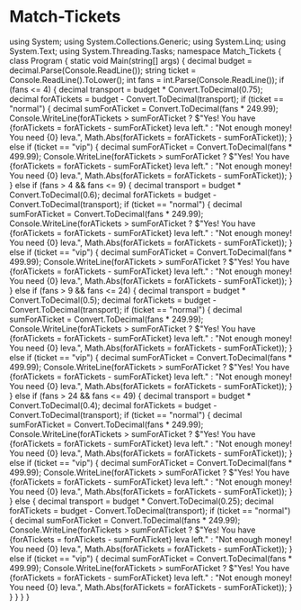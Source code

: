 # Match-Tickets
using System; using System.Collections.Generic; using System.Linq; using System.Text; using System.Threading.Tasks;  namespace Match_Tickets {     class Program     {         static void Main(string[] args)         {             decimal budget = decimal.Parse(Console.ReadLine());             string ticket = Console.ReadLine().ToLower();             int fans = int.Parse(Console.ReadLine());              if (fans &lt;= 4)             {                 decimal transport = budget * Convert.ToDecimal(0.75);                 decimal forATickets = budget - Convert.ToDecimal(transport);                  if (ticket == "normal")                 {                     decimal sumForATicket = Convert.ToDecimal(fans * 249.99);                      Console.WriteLine(forATickets > sumForATicket                         ? $"Yes! You have {forATickets = forATickets - sumForATicket} leva left."                         : "Not enough money! You need {0} leva.", Math.Abs(forATickets = forATickets - sumForATicket));                 }                 else if (ticket == "vip")                 {                     decimal sumForATicket = Convert.ToDecimal(fans * 499.99);                      Console.WriteLine(forATickets > sumForATicket                         ? $"Yes! You have {forATickets = forATickets - sumForATicket} leva left."                         : "Not enough money! You need {0} leva.", Math.Abs(forATickets = forATickets - sumForATicket));                 }              }             else if (fans > 4 &amp;&amp; fans &lt;= 9)             {                 decimal transport = budget * Convert.ToDecimal(0.6);                 decimal forATickets = budget - Convert.ToDecimal(transport);                  if (ticket == "normal")                 {                     decimal sumForATicket = Convert.ToDecimal(fans * 249.99);                      Console.WriteLine(forATickets > sumForATicket                         ? $"Yes! You have {forATickets = forATickets - sumForATicket} leva left."                         : "Not enough money! You need {0} leva.", Math.Abs(forATickets = forATickets - sumForATicket));                 }                 else if (ticket == "vip")                 {                     decimal sumForATicket = Convert.ToDecimal(fans * 499.99);                      Console.WriteLine(forATickets > sumForATicket                         ? $"Yes! You have {forATickets = forATickets - sumForATicket} leva left."                         : "Not enough money! You need {0} leva.", Math.Abs(forATickets = forATickets - sumForATicket));                 }             }             else if (fans > 9 &amp;&amp; fans &lt;= 24)             {                 decimal transport = budget * Convert.ToDecimal(0.5);                 decimal forATickets = budget - Convert.ToDecimal(transport);                  if (ticket == "normal")                 {                     decimal sumForATicket = Convert.ToDecimal(fans * 249.99);                      Console.WriteLine(forATickets > sumForATicket                         ? $"Yes! You have {forATickets = forATickets - sumForATicket} leva left."                         : "Not enough money! You need {0} leva.", Math.Abs(forATickets = forATickets - sumForATicket));                 }                 else if (ticket == "vip")                 {                     decimal sumForATicket = Convert.ToDecimal(fans * 499.99);                      Console.WriteLine(forATickets > sumForATicket                         ? $"Yes! You have {forATickets = forATickets - sumForATicket} leva left."                         : "Not enough money! You need {0} leva.", Math.Abs(forATickets = forATickets - sumForATicket));                 }             }             else if (fans > 24 &amp;&amp; fans &lt;= 49)             {                 decimal transport = budget * Convert.ToDecimal(0.4);                 decimal forATickets = budget - Convert.ToDecimal(transport);                  if (ticket == "normal")                 {                     decimal sumForATicket = Convert.ToDecimal(fans * 249.99);                      Console.WriteLine(forATickets > sumForATicket                         ? $"Yes! You have {forATickets = forATickets - sumForATicket} leva left."                         : "Not enough money! You need {0} leva.", Math.Abs(forATickets = forATickets - sumForATicket));                 }                 else if (ticket == "vip")                 {                     decimal sumForATicket = Convert.ToDecimal(fans * 499.99);                      Console.WriteLine(forATickets > sumForATicket                         ? $"Yes! You have {forATickets = forATickets - sumForATicket} leva left."                         : "Not enough money! You need {0} leva.", Math.Abs(forATickets = forATickets - sumForATicket));                 }             }             else             {                 decimal transport = budget * Convert.ToDecimal(0.25);                 decimal forATickets = budget - Convert.ToDecimal(transport);                  if (ticket == "normal")                 {                     decimal sumForATicket = Convert.ToDecimal(fans * 249.99);                      Console.WriteLine(forATickets > sumForATicket                         ? $"Yes! You have {forATickets = forATickets - sumForATicket} leva left."                         : "Not enough money! You need {0} leva.", Math.Abs(forATickets = forATickets - sumForATicket));                 }                 else if (ticket == "vip")                 {                     decimal sumForATicket = Convert.ToDecimal(fans * 499.99);                      Console.WriteLine(forATickets > sumForATicket                         ? $"Yes! You have {forATickets = forATickets - sumForATicket} leva left."                         : "Not enough money! You need {0} leva.", Math.Abs(forATickets = forATickets - sumForATicket));                 }             }         }     } }
